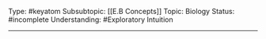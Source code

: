 Type: #keyatom
Subsubtopic: [[E.B Concepts]]
Topic: Biology
Status: #incomplete 
Understanding: #Exploratory Intuition

----
